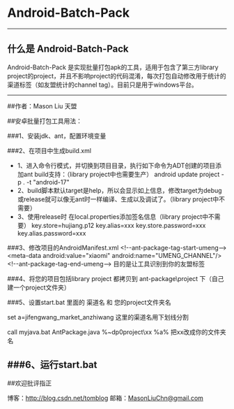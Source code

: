 # Android-Batch-Pack

------

## 什么是 Android-Batch-Pack

Android-Batch-Pack 是实现批量打包apk的工具，适用于包含了第三方library project的project，并且不影响project的代码混淆，每次打包自动修改用于统计的渠道标签（如友盟统计的channel tag）。目前只是用于windows平台。


------

##作者：Mason Liu           天盟

##安卓批量打包工具用法：

###1、安装jdk、ant，配置环境变量

###2、在项目中生成build.xml

* 1、进入命令行模式，并切换到项目目录，执行如下命令为ADT创建的项目添加ant build支持：（library project中也需要生产）
android update project -p . -t  "android-17"
* 2、build脚本默认target是help，所以会显示如上信息，修改target为debug或release就可以像无ant时一样编译、生成以及调试了。（library project中不需要）
* 3、使用release时  在local.properties添加签名信息（library project中不需要）
key.store=hujiang.p12
key.alias=xxx
key.store.password=xxx
key.alias.password=xxx

###3、修改项目的AndroidManifest.xml
&lt;!--ant-package-tag-start-umeng-->&lt;meta-data android:value="xiaomi" android:name="UMENG_CHANNEL"/>&lt;!--ant-package-tag-end-umeng--> 
目的是让工具识别到你的友盟标签

###4、将您的项目包括library project 都拷贝到 ant-package\project 下（自己建一个project文件夹）

###5、设置start.bat 里面的 渠道名 和 您的project文件夹名

set a=jifengwang_market_anzhiwang  这里的渠道名用下划线分割

call myjava.bat AntPackage.java %~dp0project\xx %a%  把xx改成你的文件夹名

###6、运行start.bat
------
##欢迎批评指正

博客：http://blog.csdn.net/tomblog
邮箱：MasonLiuChn@gmail.com




